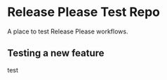 # Release Please Test Repo

A place to test Release Please workflows.

## Testing a new feature
test
